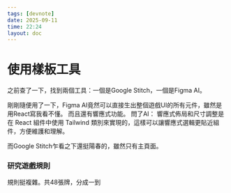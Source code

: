```yaml
---
tags: [devnote]
date: 2025-09-11
time: 22:24
layout: doc
---
```


# 使用樣板工具

<DocDate :date="$frontmatter.date" />

之前查了一下，找到兩個工具：一個是Google Stitch，一個是Figma AI。

剛剛隨便用了一下，Figma AI竟然可以直接生出整個遊戲UI的所有元件，雖然是用React寫我看不懂。 而且還有響應式功能。
問了AI：
響應式佈局和尺寸調整是在 React 組件中使用 Tailwind 類別來實現的，這樣可以讓響應式選輯更貼近組件，方便維護和理解。

而Google Stitch乍看之下還挺陽春的，雖然只有主頁面。



### 研究遊戲規則
規則挺複雜。共48張牌，分成一到